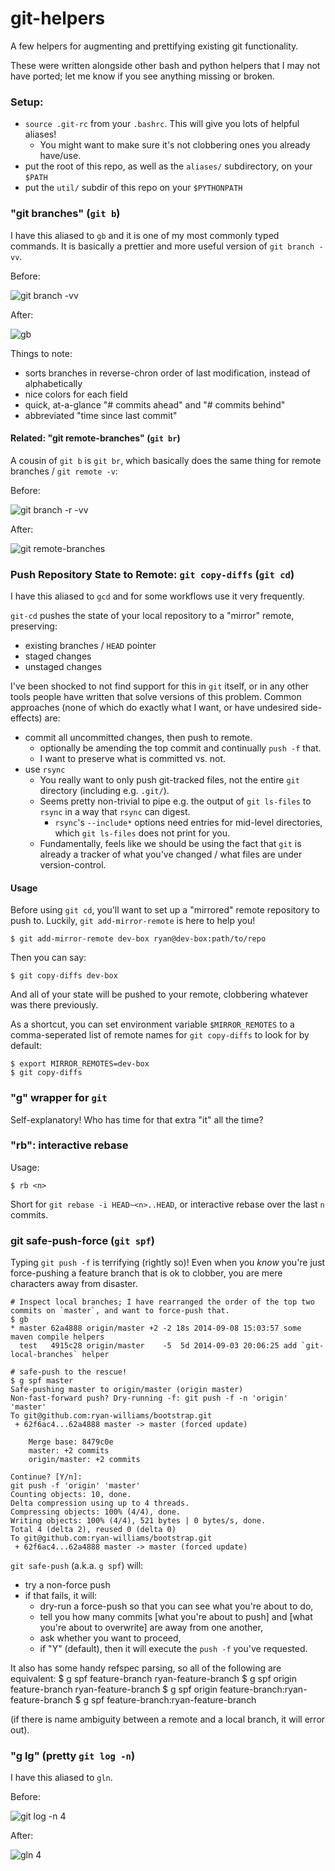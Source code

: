 git-helpers
===========

A few helpers for augmenting and prettifying existing git functionality.

These were written alongside other bash and python helpers that I may not have ported; let me know if you see anything missing or broken.

### Setup:
* `source .git-rc` from your `.bashrc`. This will give you lots of helpful aliases!
    * You might want to make sure it's not clobbering ones you already have/use.
* put the root of this repo, as well as the `aliases/` subdirectory, on your `$PATH`
* put the `util/` subdir of this repo on your `$PYTHONPATH`

### "git branches" (`git b`) ###

I have this aliased to `gb` and it is one of my most commonly typed commands. It is basically a prettier and more useful version of `git branch -vv`.

Before:

![git branch -vv](http://f.cl.ly/items/3G3E123m293R2w3q0b36/Screen%20Shot%202014-09-08%20at%2010.29.21%20AM.png)

After:

![gb](http://f.cl.ly/items/1w310Q0S3n0a3f1K1u29/Screen%20Shot%202014-09-08%20at%2010.29.46%20AM.png)

Things to note:
* sorts branches in reverse-chron order of last modification, instead of alphabetically
* nice colors for each field
* quick, at-a-glance "# commits ahead" and "# commits behind"
* abbreviated "time since last commit"


#### Related: "git remote-branches" (`git br`) ####

A cousin of `git b` is `git br`, which basically does the same thing for remote branches / `git remote -v`:

Before:

![git branch -r -vv](http://f.cl.ly/items/0T2W0t3g0n2S3N240l33/Screen%20Shot%202014-09-08%20at%2010.40.02%20AM.png)

After:

![git remote-branches](http://f.cl.ly/items/2z1l0M1R3m2I2C3k1l2e/Screen%20Shot%202014-09-08%20at%2010.40.23%20AM.png)  


### Push Repository State to Remote: `git copy-diffs` (`git cd`) ###

I have this aliased to `gcd` and for some workflows use it very frequently.

`git-cd` pushes the state of your local repository to a "mirror" remote, preserving:
* existing branches / `HEAD` pointer
* staged changes
* unstaged changes

I've been shocked to not find support for this in `git` itself, or in any other tools people have written that solve versions of this problem. Common approaches (none of which do exactly what I want, or have undesired side-effects) are:
* commit all uncommitted changes, then push to remote.
    * optionally be amending the top commit and continually `push -f` that.
    * I want to preserve what is committed vs. not.
* use `rsync`
    * You really want to only push git-tracked files, not the entire `git` directory (including e.g. `.git/`).
    * Seems pretty non-trivial to pipe e.g. the output of `git ls-files` to `rsync` in a way that `rsync` can digest.
        * `rsync`'s `--include*` options need entries for mid-level directories, which `git ls-files` does not print for you.
    * Fundamentally, feels like we should be using the fact that `git` is already a tracker of what you've changed / what files are under version-control.

#### Usage

Before using `git cd`, you'll want to set up a "mirrored" remote repository to push to. Luckily, `git add-mirror-remote` is here to help you!

    $ git add-mirror-remote dev-box ryan@dev-box:path/to/repo

Then you can say:

    $ git copy-diffs dev-box

And all of your state will be pushed to your remote, clobbering whatever was there previously.

As a shortcut, you can set environment variable `$MIRROR_REMOTES` to a comma-seperated list of remote names for `git copy-diffs` to look for by default:

    $ export MIRROR_REMOTES=dev-box
    $ git copy-diffs

### "g" wrapper for `git`

Self-explanatory! Who has time for that extra "it" all the time?

### "rb": interactive rebase

Usage:

    $ rb <n>

Short for `git rebase -i HEAD~<n>..HEAD`, or interactive rebase over the last `n` commits.

### git safe-push-force (`git spf`)

Typing `git push -f` is terrifying (rightly so)! Even when you *know* you're just force-pushing a feature branch that is ok to clobber, you are mere characters away from disaster.

    # Inspect local branches; I have rearranged the order of the top two commits on `master`, and want to force-push that.
    $ gb
    * master 62a4888 origin/master +2 -2 18s 2014-09-08 15:03:57 some maven compile helpers
      test   4915c28 origin/master    -5  5d 2014-09-03 20:06:25 add `git-local-branches` helper

    # safe-push to the rescue!
    $ g spf master
    Safe-pushing master to origin/master (origin master)
    Non-fast-forward push? Dry-running -f: git push -f -n 'origin' 'master'
    To git@github.com:ryan-williams/bootstrap.git
     + 62f6ac4...62a4888 master -> master (forced update)

    	Merge base: 8479c0e
    	master: +2 commits
    	origin/master: +2 commits

    Continue? [Y/n]:
    git push -f 'origin' 'master'
    Counting objects: 10, done.
    Delta compression using up to 4 threads.
    Compressing objects: 100% (4/4), done.
    Writing objects: 100% (4/4), 521 bytes | 0 bytes/s, done.
    Total 4 (delta 2), reused 0 (delta 0)
    To git@github.com:ryan-williams/bootstrap.git
     + 62f6ac4...62a4888 master -> master (forced update)

`git safe-push` (a.k.a. `g spf`) will:
* try a non-force push
* if that fails, it will:
    * dry-run a force-push so that you can see what you're about to do,
    * tell you how many commits [what you're about to push] and [what you're about to overwrite] are away from one another,
    * ask whether you want to proceed,
    * if "Y" (default), then it will execute the `push -f` you've requested.

It also has some handy refspec parsing, so all of the following are equivalent:
    $ g spf feature-branch ryan-feature-branch
    $ g spf origin feature-branch ryan-feature-branch
    $ g spf origin feature-branch:ryan-feature-branch
    $ g spf feature-branch:ryan-feature-branch

(if there is name ambiguity between a remote and a local branch, it will error out).

### "g lg" (pretty `git log -n`)

I have this aliased to `gln`.

Before:

![git log -n 4](http://f.cl.ly/items/1l3e020Q0r2c3u33253X/Screen%20Shot%202014-09-08%20at%2011.15.40%20AM.png)

After:

![gln 4](http://f.cl.ly/items/0v3X241T1i2O2f070D0h/Screen%20Shot%202014-09-08%20at%2011.15.24%20AM.png)






